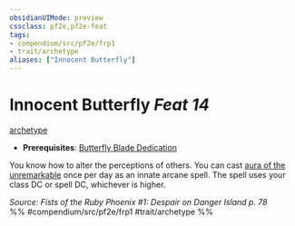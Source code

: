 ```yaml
---
obsidianUIMode: preview
cssclass: pf2e,pf2e-feat
tags:
- compendium/src/pf2e/frp1
- trait/archetype
aliases: ["Innocent Butterfly"]
---
```

# Innocent Butterfly  *Feat 14*  
[archetype](../../Rules/traits/archetype.md)  

- **Prerequisites**: [Butterfly Blade Dedication](butterfly-blade-dedication-frp1.md)

You know how to alter the perceptions of others. You can cast [aura of the unremarkable](../spells/aura-of-the-unremarkable-frp1.md) once per day as an innate arcane spell. The spell uses your class DC or spell DC, whichever is higher.

*Source: Fists of the Ruby Phoenix #1: Despair on Danger Island p. 78*  
%% #compendium/src/pf2e/frp1 #trait/archetype %%